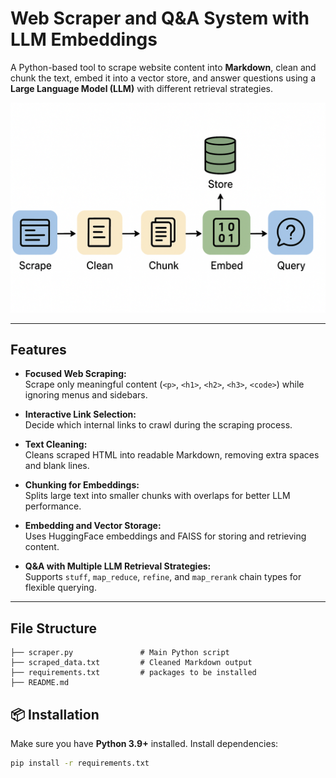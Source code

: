 # Web Scraper and Q&A System with LLM Embeddings

A Python-based tool to scrape website content into **Markdown**, clean and chunk the text, embed it into a vector store, and answer questions using a **Large Language Model (LLM)** with different retrieval strategies.

![Web Crawler Flowchart](Web_Crawler_RAG_Flowchart.png)

---

## Features

- **Focused Web Scraping:**  
  Scrape only meaningful content (`<p>`, `<h1>`, `<h2>`, `<h3>`, `<code>`) while ignoring menus and sidebars.  

- **Interactive Link Selection:**  
  Decide which internal links to crawl during the scraping process.

- **Text Cleaning:**  
  Cleans scraped HTML into readable Markdown, removing extra spaces and blank lines.

- **Chunking for Embeddings:**  
  Splits large text into smaller chunks with overlaps for better LLM performance.

- **Embedding and Vector Storage:**  
  Uses HuggingFace embeddings and FAISS for storing and retrieving content.

- **Q&A with Multiple LLM Retrieval Strategies:**  
  Supports `stuff`, `map_reduce`, `refine`, and `map_rerank` chain types for flexible querying.

---

## File Structure
```
├── scraper.py               # Main Python script
├── scraped_data.txt         # Cleaned Markdown output
├── requirements.txt         # packages to be installed
├── README.md
```
## 📦 Installation
Make sure you have **Python 3.9+** installed. Install dependencies:

```bash
pip install -r requirements.txt
```

